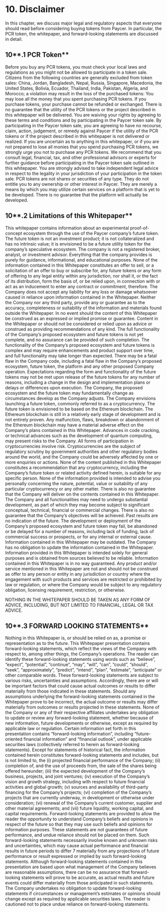 # 10. Disclaimer

In this chapter, we discuss major legal and regulatory aspects that everyone should read before considering buying tokens from Paycer. In particular, the PCR token, the whitepaper, and forward-looking statements are discussed in detail.

## 10**.1 PCR Token**

Before you buy any PCR tokens, you must check your local laws and regulations as you might not be allowed to participate in a token sale. Citizens from the following countries are generally excluded from token sales: China, Jordan, Bangladesh, Nepal, Russia, Singapore, Macedonia, the United States, Bolivia, Ecuador, Thailand, India, Pakistan, Algeria, and Morocco; a violation may result in the loss of the purchased tokens: You may lose all the money that you spent purchasing PCR tokens. If you purchase tokens, your purchase cannot be refunded or exchanged. There is no guarantee that the utility of the PCR tokens or the project described in this whitepaper will be delivered. You are waiving your rights by agreeing to these terms and conditions and by participating in the Paycer token sale. By participating in the Paycer token sale, you are agreeing to have no recourse, claim, action, judgement, or remedy against Paycer if the utility of the PCR tokens or if the project described in this whitepaper is not delivered or realized. If you are uncertain as to anything in this whitepaper, or if you are not prepared to lose all monies that you spend purchasing PCR tokens, we strongly urge you not to purchase any PCR tokens. We recommend that you consult legal, financial, tax, and other professional advisors or experts for further guidance before participating in the Paycer token sale outlined in this whitepaper. You are strongly advised to take independent legal advice in respect to the legality in your jurisdiction of your participation in the token sale. PCR tokens are not shares or securities of any type. They do not entitle you to any ownership or other interest in Paycer. They are merely a means by which you may utilize certain services on a platform that is yet to be developed. There is no guarantee that the platform will actually be developed.

## 10**.2 Limitations of this Whitepaper**

This whitepaper contains information about an experimental proof-of-concept ecosystem through the use of the Paycer company’s future token. The future token is not an investment product; it is not collateralized and has no intrinsic value; it is envisioned to be a future utility token for the company’s speculative ecosystem. The company is not a registered broker, analyst, or investment advisor. Everything that the company provides is purely for guidance, informational, and educational purposes. None of the information contained in this Whitepaper constitutes an offer to sell, or a solicitation of an offer to buy or subscribe for, any future tokens or any form of offering to any legal entity within any jurisdiction, nor shall it, or the fact of its distribution, form the basis of, or be relied upon, in connection with or act as an inducement to enter any contract or commitment, therefore. The Company does not accept any liability for any loss or damage whatsoever caused in reliance upon information contained in the Whitepaper. Neither the Company nor any third party, provide any or guarantee as to the accuracy, completeness or suitability of the information and materials found outside the Whitepaper. In no event should the content of this Whitepaper be construed as an expressed or implied promise or guarantee. Content in the Whitepaper or should not be considered or relied upon as advice or construed as providing recommendations of any kind. The full functionality of the Company’s proposed ecosystem and future tokens is not yet complete, and no assurance can be provided of such completion. The functionality of the Company’s proposed ecosystem and future tokens is complex and may require enhancements and product support over time, and full functionality may take longer than expected. There may be a fatal flaw in the Company code, including a fatal flaw in the Company’s proposed ecosystem, future token, the platform and any other proposed Company operation. Expectations regarding the form and functionality of the future tokens may not be met upon release of the future tokens for any number of reasons, including a change in the design and implementation plans or delays or differences upon execution. The Company, the proposed ecosystem and the future token may fundamentally change as circumstances develop as the Company adjusts. The Company envisions launching a future token, commonly referred to as a cryptocurrency. The future token is envisioned to be based on the Ethereum blockchain. The Ethereum blockchain is still in a relatively early stage of development and is not entirely proven. Any malfunction, flaws, breakdown or abandonment of the Ethereum blockchain may have a material adverse effect on the Company’s plans contained in this Whitepaper. Advances in code cracking, or technical advances such as the development of quantum computing, may present risks to the Company. All forms of participation in cryptocurrencies involve risk. Cryptocurrencies are the subject of regulatory scrutiny by government authorities and other regulatory bodies around the world, and the Company could be adversely affected by one or more enquiries or actions. None of the content published in this Whitepaper constitutes a recommendation that any cryptocurrency, including the Company’s future token or related activity defined herein, is suitable for any specific person. None of the information provided is intended to advise you personally concerning the nature, potential, value or suitability of any particular cryptocurrency or any other matter. There is also no guarantee that the Company will deliver on the contents contained in this Whitepaper. The Company and all functionalities may need to undergo substantial development, as part of which they may become subject to significant conceptual, technical, financial or commercial changes. There is also no guarantee that the Company’s objectives will be achieved. Past results are no indication of the future. The development or deployment of the Company’s proposed ecosystem and future token may fail, be abandoned or be delayed for a number of reasons, including lack of funding, lack of commercial success or prospects, or for any internal or external cause. Information contained in this Whitepaper may be outdated. The Company has no obligation to update the information contained in the Whitepaper. Information provided in this Whitepaper is intended solely for general purposes and is obtained from sources believed to be reliable. Information contained in this Whitepaper is in no way guaranteed. Any product and/or service mentioned in this Whitepaper are not and should not be construed as offer to any person or entity in any jurisdiction or country where the engagement with such products and services are restricted or prohibited by law or regulation, or where the Company would be subject to any regulatory obligation, licensing requirement, restriction, or otherwise.

NOTHING IN THE WHITEPAPER SHOULD BE TAKEN AS ANY FORM OF ADVICE, INCLUDING, BUT NOT LIMITED TO FINANCIAL, LEGAL OR TAX ADVICE.

## 10**.3 FORWARD LOOKING STATEMENTS**

Nothing in this Whitepaper is, or should be relied on as, a promise or representation as to the future. This Whitepaper presentation contains forward-looking statements, which reflect the views of the Company with respect to, among other things, the Company’s operations. The reader can identify these forward-looking statements using words such as “believe”, “expect”, “potential”, “continue”, “may”, “will”, “can”, “could”, “should”, “seek”, “approximately”, “predict”, “intend”, “plan”, “estimate”, “anticipate” or other comparable words. These forward-looking statements are subject to various risks, uncertainties and assumptions. Accordingly, there are or will be important factors that could cause actual outcomes or results to differ materially from those indicated in these statements. Should any assumptions underlying the forward-looking statements contained in the Whitepaper prove to be incorrect, the actual outcome or results may differ materially from outcomes or results projected in these statements. None of the Company or any of their respective affiliates undertakes any obligation to update or review any forward-looking statement, whether because of new information, future developments or otherwise, except as required by applicable law or regulation. Certain information set forth in this presentation contains “forward-looking information”, including “future-oriented financial information” and “financial outlook”, under applicable securities laws (collectively referred to herein as forward-looking statements). Except for statements of historical fact, the information contained herein constitutes forward-looking statements and includes, but is not limited to, the (i) projected financial performance of the Company; (ii) completion of, and the use of proceeds from, the sale of the shares being offered hereunder; (iii) the expected development of the Company’s business, projects, and joint ventures; (iv) execution of the Company’s vision and growth strategy, including with respect to future financial activities and global growth; (v) sources and availability of third-party financing for the Company’s projects; (vi) completion of the Company’s projects that are currently underway, in development or otherwise under consideration; (vi) renewal of the Company’s current customer, supplier and other material agreements; and (vii) future liquidity, working capital, and capital requirements. Forward-looking statements are provided to allow the reader the opportunity to understand Company’s beliefs and opinions in respect of the future so that they may use such beliefs and opinions for information purposes. These statements are not guarantees of future performance, and undue reliance should not be placed on them. Such forward-looking statements necessarily involve known and unknown risks and uncertainties, which may cause actual performance and financial results in future periods to differ 7 materially from any projections of future performance or result expressed or implied by such forward-looking statements. Although forward-looking statements contained in this presentation are based upon what management of the Company believes are reasonable assumptions, there can be no assurance that forward-looking statements will prove to be accurate, as actual results and future events could differ materially from those anticipated in such statements. The Company undertakes no obligation to update forward-looking statements if circumstances or management’s estimates or opinions should change except as required by applicable securities laws. The reader is cautioned not to place undue reliance on forward-looking statements.
